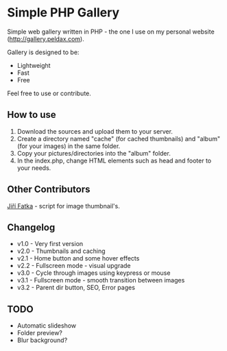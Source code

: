 # Simple PHP Gallery

Simple web gallery written in PHP - the one I use on my personal website (http://gallery.peldax.com).

Gallery is designed to be:

* Lightweight
* Fast
* Free

Feel free to use or contribute.

## How to use

1. Download the sources and upload them to your server.
2. Create a directory named "cache" (for cached thumbnails) and "album" (for your images) in the same folder.
3. Copy your pictures/directories into the "album" folder.
4. In the index.php, change HTML elements such as head and footer to your needs.

## Other Contributors

[Jiří Fatka](https://github.com/NTSFka) - script for image thumbnail's.

## Changelog

* v1.0 - Very first version
* v2.0 - Thumbnails and caching
* v2.1 - Home button and some hover effects
* v2.2 - Fullscreen mode - visual upgrade
* v3.0 - Cycle through images using keypress or mouse
* v3.1 - Fullscreen mode - smooth transition between images
* v3.2 - Parent dir button, SEO, Error pages

## TODO

* Automatic slideshow
* Folder preview?
* Blur background?
